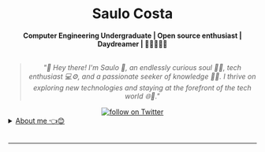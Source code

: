 <h1 align="center"> Saulo Costa </h1>
    
<div align="center">
<b>Computer Engineering Undergraduate | Open source enthusiast | Daydreamer | 🖤🦇💀🖤🚩 </b>
<br>
<br>

<blockquote>
    <p><i>
        "🖤 Hey there! I'm Saulo 🦇, an endlessly curious soul 🤔📖, tech enthusiast 💻⚙️, and a passionate seeker of knowledge 🌟🔮. I thrive on exploring new technologies and staying at the forefront of the tech world 🌐🚀."
    </i></p>
</blockquote>
</div>

<div align="center">
    <a href="https://twitter.com/intent/follow?screen_name=vcwild(https://twitter.com/eviluas)">
        <img src="https://img.shields.io/twitter/follow/eviluas?style=social&logo=twitter"
            alt="follow on Twitter">
  
</div>

<details closed>
<summary>About me 👈😊</summary>

---



Hello! I'm Saulo!

I'm a beginner enthusiast in the world of technology, constantly seeking to learn and grow. I have a special interest in fields like Artificial Intelligence, Data Science, and algorithms.

I believe that the learning journey is an incredible adventure, and I'm excited to share my journey with fellow tech enthusiasts. I enjoy the concept of learning in public, where I can share my thoughts, knowledge, and algorithmic discoveries through projects, discussions, and contributions to open-source.

While I'm just starting out, I'm exploring areas such as Data Science and other technologies, all while delving into the fascinating world of algorithms. I'm open to learning and growing, and every challenge is an opportunity to enhance my skills and understanding of algorithms.

Feel free to reach out and share knowledge, as I'm eager to learn and grow with the community, especially in the realm of algorithms! 🚀🧠




</div>
</details>

<br/>

---

<div align="center">


</div>
